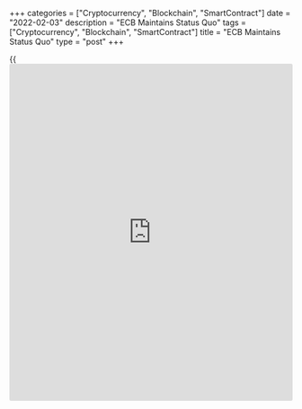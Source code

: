 +++
categories = ["Cryptocurrency", "Blockchain", "SmartContract"]
date = "2022-02-03"
description = "ECB Maintains Status Quo"
tags = ["Cryptocurrency", "Blockchain", "SmartContract"]
title = "ECB Maintains Status Quo"
type = "post"
+++

{{<iframe id="large-banner" src="https://www.bounty.group/#slide=28.0" width="100%" height="600" scrolling="no" style="border: 0px solid rgb(216, 221, 230); border-radius: 3px;">}}

The European Central Bank left its key interest rate and forward
guidance unchanged on Thursday.  
  
The Governing Council left its key interest rates unchanged as expected.
The main refinancing rate thus remains at zero, the deposit rate at
-0.50 percent and the marginal lending rate at 0.25 percent.  
  
The bank expects the key ECB interest rates "to remain at their present
or lower levels until it sees inflation reaching 2 percent... that
realized progress in underlying inflation is sufficiently advanced to be
consistent with inflation stabilizing at 2 percent over the medium
term."

As announced in December, the bank said it will discontinue purchasing
assets under its Covid-19 pandemic stimulus scheme at the end of March.

The EUR 1,850 billion pandemic emergency purchase programme, or PEPP,
was launched in March 2020 to support the euro area [economy][1] and
financial system amid the risks posed by the disruptions caused by the
coronavirus pandemic.  
  
The bank also reiterated its December decision to extend the
reinvestment horizon for the PEPP to until at least the end of 2024.
Earlier, the reinvestments were set to end at the end of 2023.  
  
The monthly net purchase pace of EUR 40 billion in the second quarter
and EUR 30 billion in the third quarter under the asset purchase
programme, or APP, were also maintained. Monthly asset purchases under
the scheme are currently conducted at EUR 20 billion.  
  
From October 2022 onwards, the Governing Council will maintain net asset
purchases under the APP at a monthly pace of EUR 20 billion for as long
as necessary to reinforce the accommodative impact of its [policy](https://www.fintechee.com/policy/) rates,
the bank reiterated.

The ECB reaffirmed that net purchases under the PEPP could also be
resumed, if necessary, to counter negative shocks related to the
pandemic.

The bank continues to expect net purchases to end shortly before it
starts raising the key ECB interest rates.

Eurozone inflation accelerated to a record 5.1 percent in January. Core
inflation is also high at 2.3 percent, well above the bank's target of
2.0 percent.

Economists widely expect the Governing Council to revise its forward
guidance in March as inflationary pressures are stronger than expected.  
  
ECB President Christine Lagarde is set to hold the customary post-
decision press conference at 08:30 am ET when she is expected admit that
euro area inflation, albeit driven by higher energy prices, is now
uncomfortably high and to drop hints regarding a possible shift in
[policy](https://www.fintechee.com/policy/) stance in the future sessions.  
  
Capital Economics economist Andrew Kenningham said the chance of a rate
hike this year has increased significantly.

"It is quite likely that the ECB will revise its [policy](https://www.fintechee.com/policy/) plans again in
March to prepare for a faster reduction in asset purchases, which would
put rate hikes this year on the table," the economist said.

ING economist Carsten Brzeski expects the ECB to buy more time and to
push any changes in monetary [policy](https://www.fintechee.com/policy/) to the March meeting when a fresh
set of macroeconomic forecasts will be available.

"If ECB president Christine Lagarde confirms previous statements that
"it is very unlikely that we will raise interest rates in the year
2022", she would unnecessarily paint the ECB into a corner," the
economist said.  
  
Keeping the doors open for a faster reduction of asset purchases and
even a rate hike this year would be a wiser strategy to take, Brzeski
added.

For comments and feedback [contact](https://www.playgroundfx.com/contact/): editorial@rtt[news](https://www.letsplayfx.com/blog/forex-news-website/).com

[Economic News][1]

 **What parts of the world are seeing the best (and worst) economic
performances lately? Click[here][2] to check out our [Econ Scorecard][2]
and find out! See up-to-the-moment [ranking](https://www.playgroundfx.com/blog/crypto-exchange-ranking/)s for the best and worst
performers in [GDP][3], [unemployment rate][4], [inflation][5] and much
more.**

   1. www.rtt[news](https://www.letsplayfx.com/blog/forex-news-website/).com/Content/EconomicNews.aspx
   2. www.rtt[news](https://www.letsplayfx.com/blog/forex-news-website/).com/economic-scorecard/world-rank/retail-sales/highest-performance.aspx
   3. www.rtt[news](https://www.letsplayfx.com/blog/forex-news-website/).com/economic-scorecard/world-rank/GDP/highest-performance.aspx
   4. www.rtt[news](https://www.letsplayfx.com/blog/forex-news-website/).com/economic-scorecard/world-rank/unemployment-rate/lowest-performance.aspx
   5. www.rtt[news](https://www.letsplayfx.com/blog/forex-news-website/).com/economic-scorecard/world-rank/CPI/highest-performance.aspx